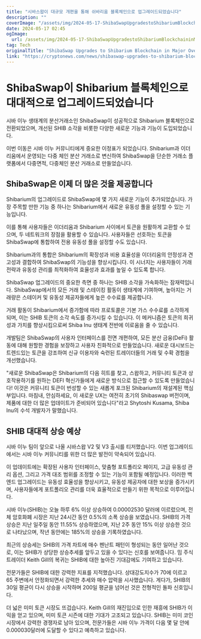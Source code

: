 ```yaml
---
title: "시바스왑이 대규모 개편을 통해 쉬바리움 블록체인으로 업그레이드되었습니다"
description: ""
coverImage: "/assets/img/2024-05-17-ShibaSwapUpgradestoShibariumBlockchaininMajorOverhaul_thumbnail.png"
date: 2024-05-17 02:45
ogImage: 
  url: /assets/img/2024-05-17-ShibaSwapUpgradestoShibariumBlockchaininMajorOverhaul_thumbnail.png
tag: Tech
originalTitle: "ShibaSwap Upgrades to Shibarium Blockchain in Major Overhaul"
link: "https://cryptonews.com/news/shibaswap-upgrades-to-shibarium-blockchain-in-major-overhaul.htm"
---
```



# ShibaSwap이 Shibarium 블록체인으로 대대적으로 업그레이드되었습니다

시바 이누 생태계의 분산거래소인 ShibaSwap이 성공적으로 Shibarium 블록체인으로 전환되었으며, 개선된 SHIB 소각을 비롯한 다양한 새로운 기능과 기능이 도입되었습니다.

이번 이동은 시바 이누 커뮤니티에게 중요한 이정표가 되었습니다. Shibarium과 이더리움에서 운영되는 다중 체인 분산 거래소로 변신하여 ShibaSwap을 단순한 거래소 플랫폼에서 다중면적, 다중체인 분산 거래소로 만들었습니다.

## ShibaSwap은 이제 더 많은 것을 제공합니다

<div class="content-ad"></div>

Shibarium의 업그레이드로 ShibaSwap에 몇 가지 새로운 기능이 추가되었습니다. 가장 주목할 만한 기능 중 하나는 Shibarium에서 새로운 유동성 풀을 설정할 수 있는 기능입니다.

이를 통해 사용자들은 이더리움과 Shibarium 사이에서 토큰을 원활하게 교환할 수 있으며, 두 네트워크의 장점을 활용할 수 있습니다. 사용자들은 선호하는 토큰을 ShibaSwap에 통합하여 전용 유동성 풀을 설정할 수도 있습니다.

Shibarium과의 통합은 Shibarium의 확장성과 비용 효율성을 이더리움의 안정성과 견고성과 결합하여 ShibaSwap의 기능성을 향상시킵니다. 이 시너지는 사용자들이 거래 전략과 유동성 관리를 최적화하여 효율성과 효과를 높일 수 있도록 합니다.

ShibaSwap 업그레이드의 중요한 측면 중 하나는 SHIB 소각을 가속화하는 잠재력입니다. ShibaSwap에서의 모든 거래 및 스테이킹 활동이 생태계에 기여하며, 높아지는 거래량은 스테이커 및 유동성 제공자들에게 높은 수수료를 제공합니다.

<div class="content-ad"></div>

거래 활동이 Shibarium에서 증가함에 따라 프로토콜은 기본 가스 수수료를 소각하게 되며, 이는 SHIB 토큰의 소각 속도를 증가시킬 수 있습니다. 이 메커니즘은 토큰의 희귀성과 가치를 향상시킴으로써 Shiba Inu 생태계 전반에 이로움을 줄 수 있습니다.

개발팀은 ShibaSwap의 사용자 인터페이스를 전면 개편하여, 모든 분산 금융(DeFi) 활동에 대해 원할한 경험을 보장하고 사용자 친화적으로 만들었습니다. 새로운 대시보드는 트렌드있는 토큰을 강조하여 신규 이용자와 숙련된 트레이더들의 거래 및 수확 경험을 개선했습니다.

"새로운 ShibaSwap은 Shibarium의 다음 히트를 찾고, 스왑하고, 커뮤니티 토큰과 상호작용하기를 원하는 DEFI 혁신가들에게 새로운 방식으로 접근할 수 있도록 만들었습니다! 이것은 커뮤니티 토큰이 번성할 수 있는 새롭게 포크된 Shibarium의 재설계된 핵심부입니다. 마침내, 안심하세요, 이 새로운 UX는 여전히 초기의 Shibaswap 버전이며, 제품에 대한 더 많은 업데이트가 준비되어 있습니다"라고 Shytoshi Kusama, Shiba Inu의 수석 개발자가 말했습니다.

## SHIB 대대적 상승 예상

<div class="content-ad"></div>

시바 이누 팀이 앞으로 나올 시바스왑 V2 및 V3 출시를 티저했습니다. 이번 업그레이드에서는 시바 이누 커뮤니티를 위한 더 많은 발전이 약속되어 있습니다.

이 업데이트에는 확장된 사용자 인터페이스, 맞춤형 포트폴리오 페이지, 고급 유동성 관리 옵션, 그리고 가격 대조 범위를 조정할 수 있는 기능이 포함될 예정입니다. 이러한 백엔드 업그레이드는 유동성 효율성을 향상시키고, 유동성 제공자에 대한 보상을 증가시키며, 사용자들에게 포트폴리오 관리를 더욱 효율적으로 만들기 위한 목적으로 이루어집니다.

시바 이누(SHIB)는 오늘 하루 6% 이상 상승하여 0.00002530 달러에 이르렀으며, 전체 암호화폐 시장은 지난 24시간 동안 0.5%의 소폭 상승을 보였습니다. SHIB의 가격 상승은 지난 일주일 동안 11.55% 상승하였으며, 지난 2주 동안 15% 이상 상승한 것으로 나타났으며, 작년 동안에는 185%의 상승을 기록하였습니다.

최근의 상승세는 SHIB의 가격 차트에 매수 펜난트 패턴이 형성되는 동안 일어난 것으로, 이는 SHIB가 상당한 상승추세를 앞두고 있을 수 있다는 신호를 보여줍니다. 밈 주식 트레이더 Keith Gill의 복귀는 SHIB에 대한 높아진 기대감에도 기여하고 있습니다.

<div class="content-ad"></div>

전문가들은 SHIB에 대한 강력한 지표를 지적했습니다. 상대강도지수가 70에 이르고 65 주변에서 안정화되면서 강력한 추세와 매수 압력을 시사했습니다. 게다가, SHIB의 30일 평균이 다시 상승을 시작하며 200일 평균을 넘어선 것은 전형적인 돌파 신호입니다.

더 넓은 미미 토큰 시장도 뜨겁습니다. Keith Gill의 재진입으로 인한 재흥에 SHIB가 이익을 얻고 있으며, 미미 토큰 시즌에 대한 기대가 고조되고 있습니다. SHIB는 미미 코인 시장에서 강력한 경쟁자로 남아 있으며, 전문가들은 시바 이누 가격이 다음 몇 달 안에 0.000030달러에 도달할 수 있다고 예측하고 있습니다.